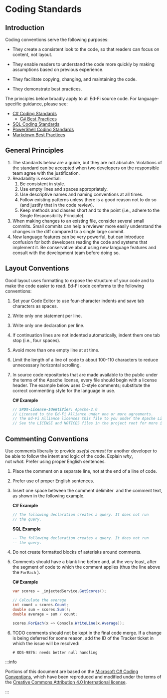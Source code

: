 # Coding Standards

## Introduction

Coding conventions serve the following purposes:

* They create a consistent look to the code, so that readers can focus on
    content, not layout.

* They enable readers to understand the code more quickly by making
    assumptions based on previous experience.

* They facilitate copying, changing, and maintaining the code.

* They demonstrate best practices.

The principles below broadly apply to all Ed-Fi source code. For
language-specific guidance, please see:

* [C# Coding
    Standards](./c-coding-standards.md)
  * [C# Best
        Practices](./c-best-practices.md)
* [SQL Coding
    Standards](./sql-coding-standards.md)
* [PowerShell Coding
    Standards](./powershell-coding-standards.md)
* [Markdown Best
    Practices](./markdown-best-practices.md)

## General Principles

1. The standards below are a guide, but they are not absolute. Violations of
    the standard can be accepted when two developers on the responsible team
    agree with the justification.
2. Readability is essential:
    1. Be consistent in style.
    2. Use empty lines and spaces appropriately.
    3. Use descriptive names and naming conventions at all times.
    4. Follow existing patterns unless there is a good reason not to do so (and
        justify that in the code review).
    5. Keep methods and classes short and to the point (i.e., adhere to the
        Single Responsibility Principle).
3. When making changes to an existing file, consider several small commits.
    Small commits can help a reviewer more easily understand the changes in the
    diff compared to a single large commit.
4. New language features can be very powerful, but can introduce confusion for
    both developers reading the code and systems that implement it. Be
    conservative about using new language features and consult with the
    development team before doing so.

## Layout Conventions

Good layout uses formatting to expose the structure of your code and to make the
code easier to read. Ed-Fi code conforms to the following conventions:

1. Set your Code Editor to use four-character indents and save tab characters
    as spaces.
2. Write only one statement per line.
3. Write only one declaration per line.

4. If continuation lines are not indented automatically, indent them one tab
    stop (i.e., four spaces).
5. Avoid more than one empty line at at time.
6. Limit the length of a line of code to about 100-110 characters to reduce
    unnecessary horizontal scrolling.
7. In source code repositories that are made available to the public under the
    terms of the Apache license, every file should begin with a license header.
    The example below uses C-style comments; substitute the correct commenting
    style for the language in use.

    **C# Example**

    ```csharp
    // SPDX-License-Identifier: Apache-2.0
    // Licensed to the Ed-Fi Alliance under one or more agreements.
    // The Ed-Fi Alliance licenses this file to you under the Apache License, Version 2.0.
    // See the LICENSE and NOTICES files in the project root for more information.
    ```

## Commenting Conventions

Use comments liberally to provide *useful context* for another developer to be
able to follow the intent and logic of the code. Explain *why*,
not *what.* Prefer using proper English sentences.

1. Place the comment on a separate line, not at the end of a line of code.

2. Prefer use of proper English sentences.
3. Insert one space between the comment delimiter  and the comment text, as
    shown in the following example.

    **C# Example**

    ```csharp
    // The following declaration creates a query. It does not run
    // the query.
    ```

    **SQL Example**

    ```sql
    -- The following declaration creates a query. It does not run
    -- the query.
    ```

4. Do not create formatted blocks of asterisks around comments.

5. Comments should have a blank line before and, at the very least, after the
    segment of code to which the comment applies (thus the line above the
    `ForEach` ).

    **C# Example**

    ```csharp
    var scores = _injectedService.GetScores();

    // Calculate the average
    int count = scores.Count;
    double sum = scores.Sum();
    double average = sum / count;

    scores.ForEach(x => Console.WriteLine(x.Average));
    ```

6. TODO comments should not be kept in the final code merge. If a change is
    being deferred for some reason, add the ID of the Tracker ticket in which
    the issue will be resolved:

    ```none
    # ODS-9876: needs better null handling
    ```

:::info

Portions of this document are based on the [Microsoft C# Coding
Conventions](https://docs.microsoft.com/en-us/dotnet/csharp/programming-guide/inside-a-program/coding-conventions),
which have been reproduced and modified under the terms of the [Creative
Commons Attribution 4.0 International
license](https://github.com/dotnet/docs/blob/master/LICENSE).

:::
